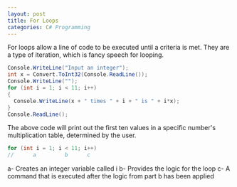 ```yaml
---
layout: post
title: For Loops
categories: C# Programming
---
```

For loops allow a line of code to be executed until a criteria is met. They are a type of iteration, which is fancy speech for looping.
```csharp
Console.WriteLine("Input an integer");
int x = Convert.ToInt32(Console.ReadLine());
Console.WriteLine("");
for (int i = 1; i < 11; i++)
{
  Console.WriteLine(x + " times " + i + " is " + i*x);
}
Console.ReadLine();
```
The above code will print out the first ten values in a specific number's multiplication table, determined by the user.

```csharp
for (int i = 1; i < 11; i++)
//      a         b      c                    
```
a- Creates an integer variable called i
b- Provides the logic for the loop
c- A command that is executed after the logic from part b has been applied
